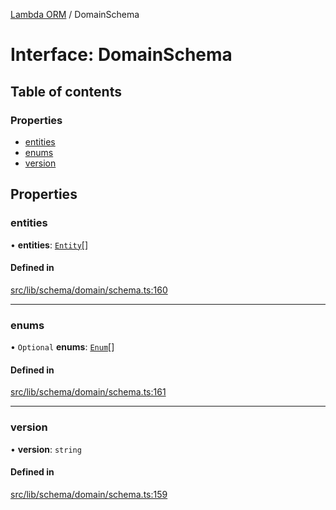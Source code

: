 [Lambda ORM](../README.md) / DomainSchema

# Interface: DomainSchema

## Table of contents

### Properties

- [entities](DomainSchema.md#entities)
- [enums](DomainSchema.md#enums)
- [version](DomainSchema.md#version)

## Properties

### entities

• **entities**: [`Entity`](Entity.md)[]

#### Defined in

[src/lib/schema/domain/schema.ts:160](https://github.com/lambda-orm/lambdaorm-base/blob/c2d8aab1390cea00bb604cb5f468fe612a44ac65/src/lib/schema/domain/schema.ts#L160)

___

### enums

• `Optional` **enums**: [`Enum`](Enum.md)[]

#### Defined in

[src/lib/schema/domain/schema.ts:161](https://github.com/lambda-orm/lambdaorm-base/blob/c2d8aab1390cea00bb604cb5f468fe612a44ac65/src/lib/schema/domain/schema.ts#L161)

___

### version

• **version**: `string`

#### Defined in

[src/lib/schema/domain/schema.ts:159](https://github.com/lambda-orm/lambdaorm-base/blob/c2d8aab1390cea00bb604cb5f468fe612a44ac65/src/lib/schema/domain/schema.ts#L159)
